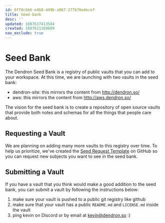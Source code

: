 ```yaml
---
id: 6ff8cbb6-e4b8-449b-a967-277b76e4ecef
title: Seed-bank
desc: ''
updated: 1607637413584
created: 1607621369889
nav_exclude: true
---
```


# Seed Bank

The Dendron Seed Bank is a registry of public vaults that you can add to your workspace. At this time, we are launching with two vaults in the seed bank:

- dendron-site: this mirrors the content from http://dendron.so/
- aws: this mirrors the content from http://aws.dendron.so/

The vision for the seed bank is to create a repository of open source vaults that provide both notes and schemas for all the things that people care about.

## Requesting a Vault

We are planning on adding many more vaults to this registry over time. To help us prioritize, we've 
created the [Seed Request Template](https://github.com/dendronhq/dendron/issues/new?assignees=&labels=&template=seed-request.md&title=) on GitHub so you can request new subjects you want to see in the seed bank.

## Submitting a Vault

If you have a vault that you think would make a good addition to the seed bank, you can submit a vault by following the instructions below:

1. make sure your vault is pushed to a public git registry like github
1. make sure that your vault has a public `README.md` and `LICENSE.md` inside the vault
1. ping kevin on Discord or by email at kevin@dendron.so :)

